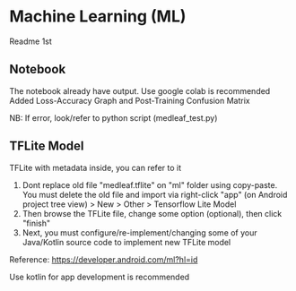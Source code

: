 # Machine Learning (ML)
Readme 1st

## Notebook
The notebook already have output. Use google colab is recommended
Added Loss-Accuracy Graph and Post-Training Confusion Matrix

NB: If error, look/refer to python script (medleaf_test.py)

## TFLite Model
TFLite with metadata inside, you can refer to it

1. Dont replace old file "medleaf.tflite" on "ml" folder using copy-paste. You must delete the old file and import via right-click "app" (on Android project tree view) > New > Other > Tensorflow Lite Model
2. Then browse the TFLite file, change some option (optional), then click "finish"
3. Next, you must configure/re-implement/changing some of your Java/Kotlin source code to implement new TFLite model

Reference:
https://developer.android.com/ml?hl=id

Use kotlin for app development is recommended
